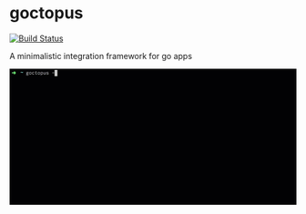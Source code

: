 # goctopus

[![Build Status](https://travis-ci.org/stupendous-man/goctopus.svg?branch=master)](https://travis-ci.org/stupendous-man/goctopus)

A minimalistic integration framework for go apps  

![goctopus demo](docs/img/gocto_demo.gif)

